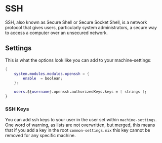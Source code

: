 # SSH
SSH, also known as Secure Shell or Secure Socket Shell, is a network protocol that gives users, particularly system administrators, a secure way to access a computer over an unsecured network.

## Settings
This is what the options look like you can add to your machine-settings:
```NIX
{
    system.modules.modules.openssh = {
        enable  = boolean;
    };

    users.${username}.openssh.authorizedKeys.keys = [ strings ];
}
```

### SSH Keys
You can add ssh keys to your user in the user set within `machine-settings`. One word of warning, as lists are not overwritten, but merged, this means that if you add a key in the root `common-settings.nix` this key cannot be removed for any specific machine.
